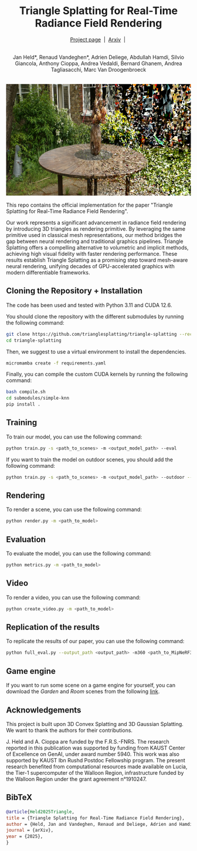 <h1 align="center">Triangle Splatting for Real-Time Radiance Field Rendering</h1>

<div align="center">
  <a href="https://trianglesplatting.github.io/">Project page</a> &nbsp;|&nbsp;
  <a href="https://arxiv.org/abs/2505.19175">Arxiv</a> &nbsp;|&nbsp;
</div>
<br>

<p align="center">
  Jan Held*, Renaud Vandeghen*, Adrien Deliege, Abdullah Hamdi, Silvio Giancola, Anthony Cioppa, Andrea Vedaldi, Bernard Ghanem, Andrea Tagliasacchi, Marc Van Droogenbroeck
</p>

<br>

<div align="center">
  <img src="assets/teaser.png" width="800" height="304" alt="Abstract Image">
</div>


This repo contains the official implementation for the paper "Triangle Splatting for Real-Time Radiance Field Rendering". 

Our work represents a significant advancement in radiance field rendering by introducing 3D triangles as rendering primitive. By leveraging the same primitive used in classical mesh representations, our method bridges the gap between neural rendering and traditional graphics pipelines. Triangle Splatting offers a compelling alternative to volumetric and implicit methods, achieving high visual fidelity with faster rendering performance. These results establish Triangle Splatting as a promising step toward mesh-aware neural rendering, unifying decades of GPU-accelerated graphics with modern differentiable frameworks.

## Cloning the Repository + Installation

The code has been used and tested with Python 3.11 and CUDA 12.6.

You should clone the repository with the different submodules by running the following command:

```bash
git clone https://github.com/trianglesplatting/triangle-splatting --recursive
cd triangle-splatting
```

Then, we suggest to use a virtual environment to install the dependencies.

```bash
micromamba create -f requirements.yaml
```

Finally, you can compile the custom CUDA kernels by running the following command:

```bash
bash compile.sh
cd submodules/simple-knn
pip install .
```

## Training
To train our model, you can use the following command:
```bash
python train.py -s <path_to_scenes> -m <output_model_path> --eval
```

If you want to train the model on outdoor scenes, you should add the following command:  
```bash
python train.py -s <path_to_scenes> -m <output_model_path> --outdoor --eval
```

## Rendering
To render a scene, you can use the following command:
```bash
python render.py -m <path_to_model>
```

## Evaluation
To evaluate the model, you can use the following command:
```bash
python metrics.py -m <path_to_model>
```

## Video
To render a video, you can use the following command:
```bash
python create_video.py -m <path_to_model>
```

## Replication of the results
To replicate the results of our paper, you can use the following command:
```bash
python full_eval.py --output_path <output_path> -m360 <path_to_MipNeRF360> -tat <path_to_T&T> -db <path_to_DB>
```

## Game engine
If you want to run some scene on a game engine for yourself, you can download the *Garden* and *Room* scenes from the following [link](https://drive.google.com/drive/folders/1_TMXEFTdEACpHHvsmc5UeZMM-cMgJ3xW?usp=sharing). 

## Acknowledgements
This project is built upon 3D Convex Splatting and 3D Gaussian Splatting. We want to thank the authors for their contributions.

J. Held and A. Cioppa are funded by the F.R.S.-FNRS. The research reported in this publication was supported by funding from KAUST Center of Excellence on GenAI, under award number 5940. This work was also supported by KAUST Ibn Rushd Postdoc Fellowship program. The present research benefited from computational resources made available on Lucia, the Tier-1 supercomputer of the Walloon Region, infrastructure funded by the Walloon Region under the grant agreement n°1910247.


## BibTeX
```bibtex
@article{Held2025Triangle,
title = {Triangle Splatting for Real-Time Radiance Field Rendering},
author = {Held, Jan and Vandeghen, Renaud and Deliege, Adrien and Hamdi, Abdullah and Cioppa, Anthony and Giancola, Silvio and Vedaldi, Andrea and Ghanem, Bernard and Tagliasacchi, Andrea and Van Droogenbroeck, Marc},
journal = {arXiv},
year = {2025},
}
```
